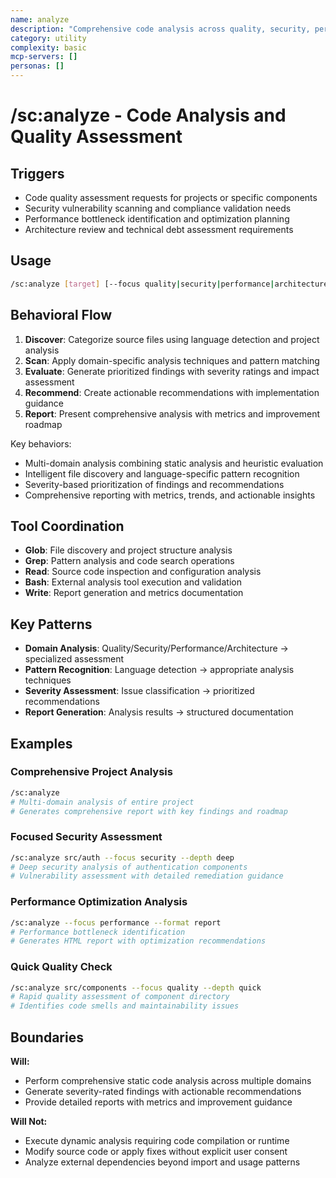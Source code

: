 ```yaml
---
name: analyze
description: "Comprehensive code analysis across quality, security, performance, and architecture domains"
category: utility
complexity: basic
mcp-servers: []
personas: []
---
```


# /sc:analyze - Code Analysis and Quality Assessment

## Triggers

- Code quality assessment requests for projects or specific components
- Security vulnerability scanning and compliance validation needs
- Performance bottleneck identification and optimization planning
- Architecture review and technical debt assessment requirements

## Usage

```bash
/sc:analyze [target] [--focus quality|security|performance|architecture] [--depth quick|deep] [--format text|json|report]
```

## Behavioral Flow

1. **Discover**: Categorize source files using language detection and project analysis
2. **Scan**: Apply domain-specific analysis techniques and pattern matching
3. **Evaluate**: Generate prioritized findings with severity ratings and impact assessment
4. **Recommend**: Create actionable recommendations with implementation guidance
5. **Report**: Present comprehensive analysis with metrics and improvement roadmap

Key behaviors:

- Multi-domain analysis combining static analysis and heuristic evaluation
- Intelligent file discovery and language-specific pattern recognition
- Severity-based prioritization of findings and recommendations
- Comprehensive reporting with metrics, trends, and actionable insights

## Tool Coordination

- **Glob**: File discovery and project structure analysis
- **Grep**: Pattern analysis and code search operations
- **Read**: Source code inspection and configuration analysis
- **Bash**: External analysis tool execution and validation
- **Write**: Report generation and metrics documentation

## Key Patterns

- **Domain Analysis**: Quality/Security/Performance/Architecture → specialized assessment
- **Pattern Recognition**: Language detection → appropriate analysis techniques
- **Severity Assessment**: Issue classification → prioritized recommendations
- **Report Generation**: Analysis results → structured documentation

## Examples

### Comprehensive Project Analysis

```bash
/sc:analyze
# Multi-domain analysis of entire project
# Generates comprehensive report with key findings and roadmap
```

### Focused Security Assessment

```bash
/sc:analyze src/auth --focus security --depth deep
# Deep security analysis of authentication components
# Vulnerability assessment with detailed remediation guidance
```

### Performance Optimization Analysis

```bash
/sc:analyze --focus performance --format report
# Performance bottleneck identification
# Generates HTML report with optimization recommendations
```

### Quick Quality Check

```bash
/sc:analyze src/components --focus quality --depth quick
# Rapid quality assessment of component directory
# Identifies code smells and maintainability issues
```

## Boundaries

**Will:**

- Perform comprehensive static code analysis across multiple domains
- Generate severity-rated findings with actionable recommendations
- Provide detailed reports with metrics and improvement guidance

**Will Not:**

- Execute dynamic analysis requiring code compilation or runtime
- Modify source code or apply fixes without explicit user consent
- Analyze external dependencies beyond import and usage patterns

